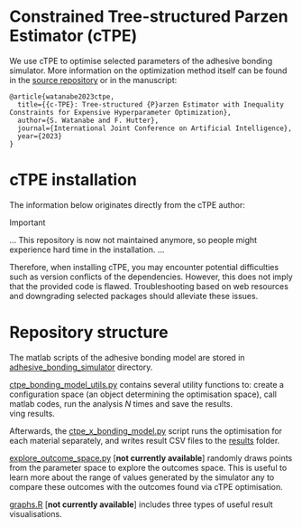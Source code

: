 # Constrained Tree-structured Parzen Estimator (cTPE)
We use cTPE to optimise selected parameters of the adhesive bonding simulator. More information on the optimization method itself can be found in the [source repository](https://github.com/nabenabe0928/constrained-tpe) or in the manuscript:

```
@article{watanabe2023ctpe,
  title={{c-TPE}: Tree-structured {P}arzen Estimator with Inequality Constraints for Expensive Hyperparameter Optimization},
  author={S. Watanabe and F. Hutter},
  journal={International Joint Conference on Artificial Intelligence},
  year={2023}
}
```

# cTPE installation

The information below originates directly from the cTPE author:

> [!IMPORTANT]
> ...
> This repository is now not maintained anymore, so people might experience hard time in the installation.
> ...

Therefore, when installing cTPE, you may encounter potential difficulties such as version conflicts of the dependencies. 
However, this does not imply that the provided code is flawed. Troubleshooting based on web resources and downgrading selected packages should alleviate these issues.  

# Repository structure

The matlab scripts of the adhesive bonding model are stored in [adhesive_bonding_simulator](adhesive_bonding_simulator/) directory.

[ctpe_bonding_model_utils.py](./ctpe_bonding_model_utils.py) contains several utility functions to: create a configuration space (an object determining the optimisation space), call matlab codes, run the analysis $N$ times and save the results.   
ving results.

Afterwards, the [ctpe_x_bonding_model.py](./ctpe_x_bonding_model.py) script runs the optimisation for each material separately, and writes result CSV files to the [results](/results) folder. 

[explore_outcome_space.py](./explore_outcome_space.py) [**not currently available**] randomly draws points from the parameter space to explore the outcomes space. This is useful to learn more about the range of values generated by the simulator any to compare these outcomes with the outcomes found via cTPE optimisation.    

[graphs.R](./graphs.R) [**not currently available**] includes three types of useful result visualisations.